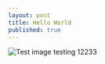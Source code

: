 ```yaml
---
layout: post
title: Hello World
published: true
---
```

![Test image]({{site.baseurl}}/images/galacticcenter_greatobs_big.jpeg)
testing 12233